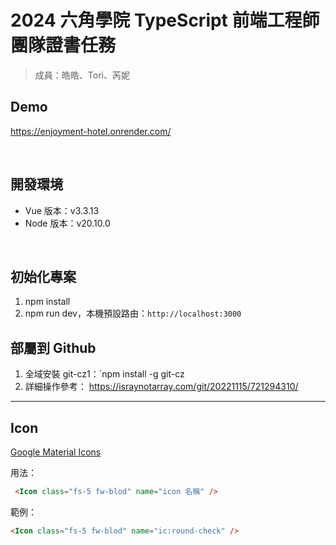 # 2024 六角學院 TypeScript 前端工程師團隊證書任務
> 成員：皓皓、Tori、芮妮
## Demo
https://enjoyment-hotel.onrender.com/

<br />

## 開發環境
- Vue 版本：v3.3.13
- Node 版本：v20.10.0

<br />

## 初始化專案
1. npm install
2. npm run dev，本機預設路由：`http://localhost:3000`

## 部屬到 Github
1. 全域安裝 git-cz1：`npm install -g git-cz
2. 詳細操作參考： https://israynotarray.com/git/20221115/721294310/

---

## Icon
[Google Material Icons](https://icones.js.org/collection/ic?s=Size)

用法：
```HTML
 <Icon class="fs-5 fw-blod" name="icon 名稱" />
```
範例：
```HTML
<Icon class="fs-5 fw-blod" name="ic:round-check" />
```